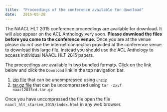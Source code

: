 ```yaml
---
title:  "Proceedings of the conference available for download"
date:   2015-05-28
---
```


The NAACL HLT 2015 conference proceedings are available for download. It will also appear on the ACL Anthology very soon.
**Please download the files before you come to the conference venue.**
Once you are at the venue please do not use
the internet connection provided at the conference venue to download this large file. Instead you should use the
ACL Anthology to access individual NAACL HLT 2015 papers.

The proceedings are available in two bundled formats. Click on the link below and click the `Download` link in the top navigation bar.

1. [zip file](https://goo.gl/lsqgJo) that can be uncompressed using `unzip`
1. [tar.gz file](https://goo.gl/wEnqsK) that can be uncompressed using `tar -zxvf naacl2015cd.tar.gz`

Once you have uncompressed the file open the file `naacl_hlt_starsem_2015/index.html` in any web browser.

